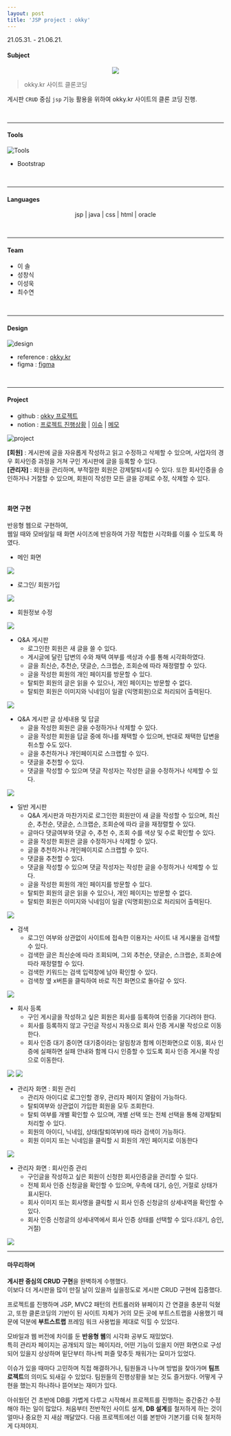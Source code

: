 ```yaml
---
layout: post
title: 'JSP project : okky'
---
```

21.05.31. - 21.06.21.
<br>

#### Subject
<center><img src="../assets/img/projects/proj-1/thumbnail.jpg"></center>

> okky.kr 사이트 클론코딩

게시판 `CRUD` 중심 `jsp` 기능 활용을 위하여 okky.kr 사이트의 클론 코딩 진행.

<br> 

---
#### Tools

![Tools](../assets/img/projects/proj-1/01.PNG)

+ Bootstrap

<br>

---
#### Languages
<p align="center">jsp | java | css | html | oracle</p>

<br>

---

#### Team

* 이 솔
* 성창식
* 이성욱
* 최수연

<br>

---

#### Design
![design](../assets/img/projects/proj-1/02.PNG)
* reference : [okky.kr]
* figma : [figma] 

<br>

---

#### Project
* github : [okky 프로젝트]
* notion : [프로젝트 진행상황] \| [이슈] \| [메모]	

![project](../assets/img/projects/proj-1/03.PNG)

**[회원]** : 게시판에 글을 자유롭게 작성하고 읽고 수정하고 삭제할 수 있으며, 사업자의 경우 회사인증 과정을 거쳐 구인 게시판에 글을 등록할 수 있다.    
**[관리자]** : 회원을 관리하며, 부적절한 회원은 강제탈퇴시킬 수 있다. 또한 회사인증을 승인하거나 거절할 수 있으며, 회원이 작성한 모든 글을 강제로 수정, 삭제할 수 있다.

<br>

#### 화면 구현
반응형 웹으로 구현하여,   
웹일 때와 모바일일 때 화면 사이즈에 반응하여 가장 적합한 시각화를 이룰 수 있도록 하였다.   

- 메인 화면
<img src="../assets/img/projects/proj-1/3.PNG" onclick="window.open(this.src)" style="cursor: pointer;">

<br>

- 로그인/ 회원가입
<img src="../assets/img/projects/proj-1/4.PNG" onclick="window.open(this.src)" style="cursor: pointer;">

<br>

- 회원정보 수정
<img src="../assets/img/projects/proj-1/5.PNG" onclick="window.open(this.src)" style="cursor: pointer;">

<br>

- Q&A 게시판
	- 로그인한 회원은 새 글을 쓸 수 있다.
	- 게시글에 달린 답변의 수와 채택 여부를 색상과 수를 통해 시각화하였다.
	- 글을 최신순, 추천순, 댓글순, 스크랩순, 조회순에 따라 재정렬할 수 있다.
	- 글을 작성한 회원의 개인 페이지를 방문할 수 있다.
	- 탈퇴한 회원의 글은 읽을 수 있으나, 개인 페이지는 방문할 수 없다.
	- 탈퇴한 회원은 이미지와 닉네임이 일괄 (익명회원)으로 처리되어 출력된다.
<img src="../assets/img/projects/proj-1/6.PNG" onclick="window.open(this.src)" style="cursor: pointer;">

<br>

- Q&A 게시판 글 상세내용 및 답글
	- 글을 작성한 회원은 글을 수정하거나 삭제할 수 있다.
	- 글을 작성한 회원을 답글 중에 하나를 채택할 수 있으며, 반대로 채택한 답변을 취소할 수도 있다.
	- 글을 추천하거나 개인페이지로 스크랩할 수 있다.
	- 댓글을 추천할 수 있다.
	- 댓글을 작성할 수 있으며 댓글 작성자는 작성한 글을 수정하거나 삭제할 수 있다.
<img src="../assets/img/projects/proj-1/7.PNG" onclick="window.open(this.src)" style="cursor: pointer;">

<br>

- 일반 게시판
	- Q&A 게시판과 마찬가지로 로그인한 회원만이 새 글을 작성할 수 있으며,  최신순, 추천순, 댓글순, 스크랩순, 조회순에 따라 글을 재정렬할 수 있다.
	- 글마다 댓글여부와 댓글 수, 추천 수, 조회 수를 색상 및 수로 확인할 수 있다.
	- 글을 작성한 회원은 글을 수정하거나 삭제할 수 있다.
	- 글을 추천하거나 개인페이지로 스크랩할 수 있다.
	- 댓글을 추천할 수 있다.
	- 댓글을 작성할 수 있으며 댓글 작성자는 작성한 글을 수정하거나 삭제할 수 있다.
	- 글을 작성한 회원의 개인 페이지를 방문할 수 있다.
	- 탈퇴한 회원의 글은 읽을 수 있으나, 개인 페이지는 방문할 수 없다.
	- 탈퇴한 회원은 이미지와 닉네임이 일괄 (익명회원)으로 처리되어 출력된다.
<img src="../assets/img/projects/proj-1/8.PNG" onclick="window.open(this.src)" style="cursor: pointer;">

<br>

- 검색
	- 로그인 여부와 상관없이 사이트에 접속한 이용자는 사이트 내 게시물을 검색할 수 있다.
	- 검색한 글은 최신순에 따라 조회되며, 그외 추천순, 댓글순, 스크랩순, 조회순에 따라 재정렬할 수 있다.
	- 검색한 키워드는 검색 입력창에 남아 확인할 수 있다.
	- 검색창 옆 x버튼을 클릭하여 바로 직전 화면으로 돌아갈 수 있다.
<img src="../assets/img/projects/proj-1/9.PNG" onclick="window.open(this.src)" style="cursor: pointer;">

<br>

- 회사 등록
	- 구인 게시글을 작성하고 싶은 회원은 회사를 등록하여 인증을 기다려야 한다.
	- 회사를 등록하지 않고 구인글 작성시 자동으로 회사 인증 게시물 작성으로 이동한다.
	- 회사 인증 대기 중이면 대기중이라는 알림창과 함께 이전화면으로 이동, 회사 인증에 실패하면 실패 안내와 함께 다시 인증할 수 있도록 회사 인증 게시물 작성으로 이동한다.
<img src="../assets/img/projects/proj-1/10.PNG" onclick="window.open(this.src)" style="cursor: pointer;">
<img src="../assets/img/projects/proj-1/11.PNG" onclick="window.open(this.src)" style="cursor: pointer;">

<br>

- 관리자 화면 : 회원 관리
	- 관리자 아이디로 로그인할 경우, 관리자 페이지 열람이 가능하다.
	- 탈퇴여부와 상관없이 가입한 회원을 모두 조회한다.
	- 탈퇴 여부를 개별 확인할 수 있으며, 개별 선택 또는 전체 선택을 통해 강제탈퇴 처리할 수 있다.
	- 회원의 아이디, 닉네임, 상태(탈퇴여부)에 따라 검색이 가능하다.
	- 회원 이미지 또는 닉네임을 클릭할 시 회원의 개인 페이지로 이동한다
<img src="../assets/img/projects/proj-1/12.PNG" onclick="window.open(this.src)" style="cursor: pointer;">

<br>

- 관리자 화면 : 회사인증 관리
	- 구인글을 작성하고 싶은 회원이 신청한 회사인증글을 관리할 수 있다.
	- 전체 회사 인증 신청글을 확인할 수 있으며, 우측에 대기, 승인, 거절로 상태가 표시된다.
	- 회사 이미지 또는 회사명을 클릭할 시 회사 인증 신청글의 상세내역을 확인할 수 있다.
	- 회사 인증 신청글의 상세내역에서 회사 인증 상태를 선택할 수 있다.(대기, 승인, 거절)
<img src="../assets/img/projects/proj-1/13.PNG" onclick="window.open(this.src)" style="cursor: pointer;">

<br>

---

#### 마무리하며

**게시판 중심의 CRUD 구현**을 완벽하게 수행했다.  
이보다 더 게시판을 많이 만질 날이 있을까 싶을정도로 게시판 CRUD 구현에 집중했다.  

프로젝트를 진행하며 JSP, MVC2 패턴의 컨트롤러와 뷰페이지 간 연결을 충분히 익혔고, 또한 클론코딩의 기반이 된 사이트 자체가 거의 모든 곳에 부트스트랩을 사용했기 때문에 덕분에 **부트스트랩** 프레임 워크 사용법을 제대로 익힐 수 있었다. 

모바일과 웹 버전에 차이를 둔 **반응형 웹**의 시각화 공부도 재밌었다.  
특히 관리자 페이지는 공개되지 않는 페이지라, 어떤 기능이 있을지 어떤 화면으로 구성되어 있을지 상상하며 밑단부터 하나씩 퍼즐 맞추듯 채워가는 묘미가 있었다.  

이슈가 있을 때마다 고민하며 직접 해결하거나, 팀원들과 나누며 방법을 찾아가며 **팀프로젝트**의 의미도 되새길 수 있었다. 팀원들의 진행상황을 보는 것도 즐거웠다. 어떻게 구현을 했는지 하나하나 뜯어보는 재미가 있다.  

아쉬웠던 건 초반에 DB를 가볍게 다루고 시작해서 프로젝트를 진행하는 중간중간 수정해야 하는 일이 많았다. 처음부터 전반적인 사이트 설계, **DB 설계**를 철저하게 하는 것이 얼마나 중요한 지 새삼 깨달았다. 다음 프로젝트에선 이를 본받아 기본기를 더욱 철저하게 다져야지.


[okky.kr]:http://okky.kr
[figma]:https://www.figma.com/file/4zPrahuUVJw0Vx3DtVN5HK/JSP-%ED%94%84%EB%A1%9C%EC%A0%9D%ED%8A%B8-okky.kr?node-id=0%3A1
[okky 프로젝트]:https://github.com/sd02052/jspTeamProject
[프로젝트 진행상황]:https://www.notion.so/dc8e87156a57440e8c794b4c24567af4?v=32c54bac0daa4e6ba317f4283328e3da
[이슈]:https://www.notion.so/ee95cbaa912746c3b4e48a26877a8266?v=f6cf2a6cbb084ee09aede41728a1a424
[메모]:https://www.notion.so/1b1c151db9eb42c89b4df8d0790b263d?v=01bdf4d9309f4856892698e00b48a34a